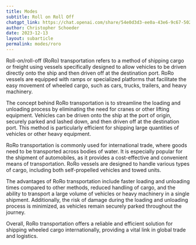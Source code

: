 ```yaml
---
title: Modes
subtitle: Roll on Roll Off
chatgpt_link: https://chat.openai.com/share/54e0d3d3-ee0a-43e6-9c67-502b8e72fe65
author: Christopher Schoeder
date: 2023-12-13
layout: subarticle
permalink: modes/roro
---
```


Roll-on/roll-off (RoRo) transportation refers to a method of shipping cargo or freight using vessels specifically designed to allow vehicles to be driven directly onto the ship and then driven off at the destination port. RoRo vessels are equipped with ramps or specialized platforms that facilitate the easy movement of wheeled cargo, such as cars, trucks, trailers, and heavy machinery.

The concept behind RoRo transportation is to streamline the loading and unloading process by eliminating the need for cranes or other lifting equipment. Vehicles can be driven onto the ship at the port of origin, securely parked and lashed down, and then driven off at the destination port. This method is particularly efficient for shipping large quantities of vehicles or other heavy equipment.

RoRo transportation is commonly used for international trade, where goods need to be transported across bodies of water. It is especially popular for the shipment of automobiles, as it provides a cost-effective and convenient means of transportation. RoRo vessels are designed to handle various types of cargo, including both self-propelled vehicles and towed units.

The advantages of RoRo transportation include faster loading and unloading times compared to other methods, reduced handling of cargo, and the ability to transport a large volume of vehicles or heavy machinery in a single shipment. Additionally, the risk of damage during the loading and unloading process is minimized, as vehicles remain securely parked throughout the journey.

Overall, RoRo transportation offers a reliable and efficient solution for shipping wheeled cargo internationally, providing a vital link in global trade and logistics.
